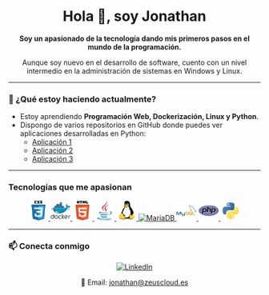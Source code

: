 <h1 align="center">Hola 👋, soy Jonathan</h1>

<p align="center">
  <strong>Soy un apasionado de la tecnología dando mis primeros pasos en el mundo de la programación.</strong>
</p>

<p align="center">
  Aunque soy nuevo en el desarrollo de software, cuento con un nivel intermedio en la administración de sistemas en Windows y Linux.
</p>

---

### 🚀 ¿Qué estoy haciendo actualmente?

- Estoy aprendiendo **Programación Web, Dockerización, Linux y Python**.
- Dispongo de varios repositorios en GitHub donde puedes ver aplicaciones desarrolladas en Python:
  - [Aplicación 1](https://github.com/tu_usuario/repositorio1)
  - [Aplicación 2](https://github.com/tu_usuario/repositorio2)
  - [Aplicación 3](https://github.com/tu_usuario/repositorio3)

---

### Tecnologías que me apasionan

<p align="center">
  <a href="https://www.w3schools.com/css/" target="_blank" rel="noreferrer">
    <img src="https://raw.githubusercontent.com/devicons/devicon/master/icons/css3/css3-original-wordmark.svg" alt="CSS3" width="40" height="40"/>
  </a>
  <a href="https://www.docker.com/" target="_blank" rel="noreferrer">
    <img src="https://raw.githubusercontent.com/devicons/devicon/master/icons/docker/docker-original-wordmark.svg" alt="Docker" width="40" height="40"/>
  </a>
  <a href="https://www.w3.org/html/" target="_blank" rel="noreferrer">
    <img src="https://raw.githubusercontent.com/devicons/devicon/master/icons/html5/html5-original-wordmark.svg" alt="HTML5" width="40" height="40"/>
  </a>
  <a href="https://www.java.com" target="_blank" rel="noreferrer">
    <img src="https://raw.githubusercontent.com/devicons/devicon/master/icons/java/java-original.svg" alt="Java" width="40" height="40"/>
  </a>
  <a href="https://www.linux.org/" target="_blank" rel="noreferrer">
    <img src="https://raw.githubusercontent.com/devicons/devicon/master/icons/linux/linux-original.svg" alt="Linux" width="40" height="40"/>
  </a>
  <a href="https://mariadb.org/" target="_blank" rel="noreferrer">
    <img src="https://www.vectorlogo.zone/logos/mariadb/mariadb-icon.svg" alt="MariaDB" width="40" height="40"/>
  </a>
  <a href="https://www.mysql.com/" target="_blank" rel="noreferrer">
    <img src="https://raw.githubusercontent.com/devicons/devicon/master/icons/mysql/mysql-original-wordmark.svg" alt="MySQL" width="40" height="40"/>
  </a>
  <a href="https://www.php.net" target="_blank" rel="noreferrer">
    <img src="https://raw.githubusercontent.com/devicons/devicon/master/icons/php/php-original.svg" alt="PHP" width="40" height="40"/>
  </a>
  <a href="https://www.python.org" target="_blank" rel="noreferrer">
    <img src="https://raw.githubusercontent.com/devicons/devicon/master/icons/python/python-original.svg" alt="Python" width="40" height="40"/>
  </a>
</p>

---

### 📫 Conecta conmigo

<p align="center">
  <a href="https://www.linkedin.com/in/jonathan-b-b4805a2a2" target="_blank" rel="noreferrer">
    <img src="https://raw.githubusercontent.com/rahuldkjain/github-profile-readme-generator/master/src/images/icons/Social/linked-in-alt.svg" alt="LinkedIn" width="40" height="40"/>
  </a>
</p>

<p align="center">
  📧 Email: <a href="mailto:jonathan@zeuscloud.es">jonathan@zeuscloud.es</a>
</p>

